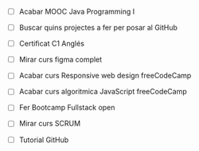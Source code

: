 - [ ] Acabar MOOC Java Programming I

- [ ] Buscar quins projectes a fer per posar al GitHub

- [ ] Certificat C1 Anglés

- [ ] Mirar curs figma complet

- [ ] Acabar curs Responsive web design freeCodeCamp

- [ ] Acabar curs algoritmica JavaScript freeCodeCamp

- [ ] Fer Bootcamp Fullstack open

- [ ] Mirar curs SCRUM

- [ ] Tutorial GitHub
